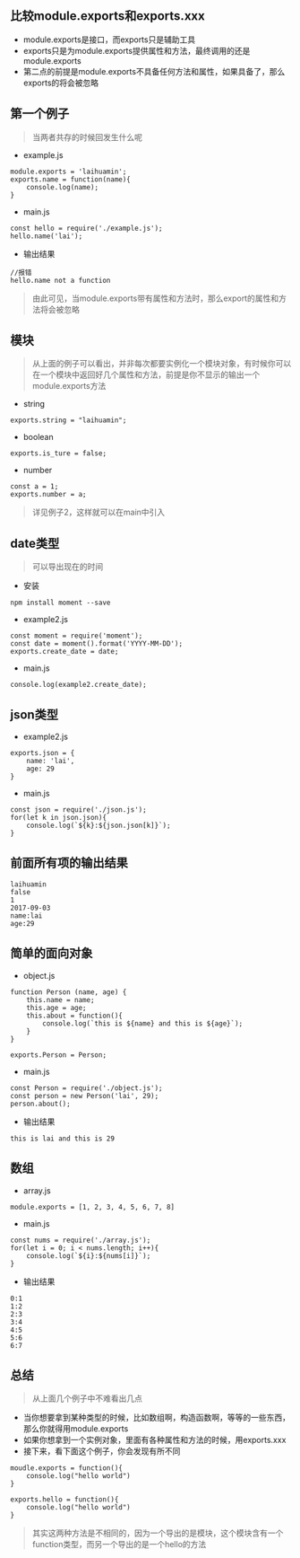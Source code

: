 ## 比较module.exports和exports.xxx
- module.exports是接口，而exports只是辅助工具
- exports只是为module.exports提供属性和方法，最终调用的还是module.exports
- 第二点的前提是module.exports不具备任何方法和属性，如果具备了，那么exports的将会被忽略
## 第一个例子
> 当两者共存的时候回发生什么呢
- example.js
```
module.exports = 'laihuamin';
exports.name = function(name){
    console.log(name);
}
```
- main.js
```
const hello = require('./example.js');
hello.name('lai');
```
- 输出结果
```
//报错
hello.name not a function
```
> 由此可见，当module.exports带有属性和方法时，那么export的属性和方法将会被忽略
## 模块
> 从上面的例子可以看出，并非每次都要实例化一个模块对象，有时候你可以在一个模块中返回好几个属性和方法，前提是你不显示的输出一个module.exports方法
- string
```
exports.string = "laihuamin";
```
- boolean
```
exports.is_ture = false;
```
- number
```
const a = 1;
exports.number = a;
```
> 详见例子2，这样就可以在main中引入
## date类型
> 可以导出现在的时间
- 安装
```
npm install moment --save
```
- example2.js
```
const moment = require('moment');
const date = moment().format('YYYY-MM-DD');
exports.create_date = date;
```
- main.js
```
console.log(example2.create_date);
```
## json类型
- example2.js
```
exports.json = {
    name: 'lai',
    age: 29
}
```
- main.js
```
const json = require('./json.js');
for(let k in json.json){
    console.log(`${k}:${json.json[k]}`);
}
```
## 前面所有项的输出结果
```
laihuamin
false
1
2017-09-03
name:lai
age:29
```
## 简单的面向对象
- object.js
```
function Person (name, age) {
    this.name = name;
    this.age = age;
    this.about = function(){
        console.log(`this is ${name} and this is ${age}`);
    }
}

exports.Person = Person;
```
- main.js
```
const Person = require('./object.js');
const person = new Person('lai', 29);
person.about();
```
- 输出结果
```
this is lai and this is 29
```
## 数组
- array.js
```
module.exports = [1, 2, 3, 4, 5, 6, 7, 8]
```
- main.js
```
const nums = require('./array.js');
for(let i = 0; i < nums.length; i++){
    console.log(`${i}:${nums[i]}`);
}
```
- 输出结果
```
0:1
1:2
2:3
3:4
4:5
5:6
6:7
```
## 总结
> 从上面几个例子中不难看出几点
- 当你想要拿到某种类型的时候，比如数组啊，构造函数啊，等等的一些东西，那么你就得用module.exports
- 如果你想拿到一个实例对象，里面有各种属性和方法的时候，用exports.xxx
- 接下来，看下面这个例子，你会发现有所不同
```
moudle.exports = function(){
    console.log("hello world")
}
```
```
exports.hello = function(){
    console.log("hello world")
}
```
> 其实这两种方法是不相同的，因为一个导出的是模块，这个模块含有一个function类型，而另一个导出的是一个hello的方法